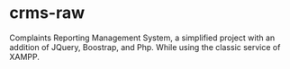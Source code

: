 # crms-raw
Complaints Reporting Management System, a simplified project with an addition of JQuery, Boostrap, and Php. While using the classic service of XAMPP.

